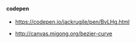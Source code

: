 #### codepen
* https://codepen.io/jackrugile/pen/BvLHg.html

* http://canvas.migong.org/bezier-curve

